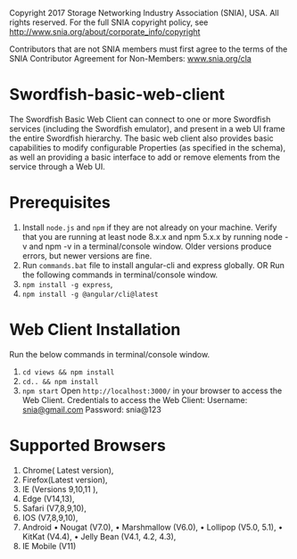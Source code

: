 Copyright 2017 Storage Networking Industry Association (SNIA), USA. All rights reserved. For the full SNIA copyright policy, see http://www.snia.org/about/corporate_info/copyright

Contributors that are not SNIA members must first agree to the terms of the SNIA Contributor Agreement for Non-Members:  www.snia.org/cla 

# Swordfish-basic-web-client
The Swordfish Basic Web Client can connect to one or more Swordfish services (including the Swordfish emulator), and present in a web UI frame the entire Swordfish hierarchy.  The basic web client also provides basic capabilities to modify configurable Properties (as specified in the schema), as well an providing a basic interface to add or remove elements from the service through a Web UI.

# Prerequisites
1.	Install `node.js` and `npm` if they are not already on your machine.
    Verify that you are running at least node 8.x.x and npm 5.x.x by running node -v and npm -v in a terminal/console window. Older versions produce errors, but newer versions are fine.
2.	Run `commands.bat` file to install angular-cli and express globally.
OR
Run the following commands in terminal/console window.
  1.	`npm install -g express`,
  2.	`npm install -g @angular/cli@latest`
# Web Client Installation
Run the below commands in terminal/console window.
  1. `cd views && npm install`
  2. `cd.. && npm install`
  3. `npm start`
Open `http://localhost:3000/` in your browser to access the Web Client.
Credentials to access the Web Client:
  Username: snia@gmail.com
  Password: snia@123
# Supported Browsers
1.	Chrome( Latest version), 
2.	Firefox(Latest version), 
3.	IE	(Versions 9,10,11 ), 
4.	Edge	(V14,13),
5.	Safari	(V7,8,9,10),
6.	IOS	(V7,8,9,10),
7.	Android	
  •	Nougat (V7.0),
  •	Marshmallow (V6.0),
  •	Lollipop (V5.0, 5.1),
  •	KitKat (V4.4),
  •	Jelly Bean (V4.1, 4.2, 4.3),
8.	IE Mobile	(V11)
